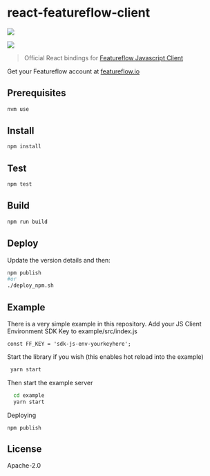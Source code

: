 # react-featureflow-client

[![][npm-img]][npm-url]

[![][dependency-img]][dependency-url]

> Official React bindings for [Featureflow Javascript Client](https://github.com/featureflow/featureflow-javascript-sdk)

Get your Featureflow account at [featureflow.io](http://www.featureflow.io)

## Prerequisites

```sh
nvm use
```

## Install

```sh
npm install
```

## Test
```sh
npm test
```

## Build
```sh
npm run build
```

## Deploy
Update the version details and then:
```sh
npm publish
#or
./deploy_npm.sh
```


## Example
There is a very simple example in this repository. Add your JS Client Environment SDK Key to example/src/index.js

```const FF_KEY = 'sdk-js-env-yourkeyhere';```

Start the library if you wish (this enables hot reload into the example)
```sh
 yarn start
```

Then start the example server

```sh
  cd example
  yarn start
```

Deploying

```shell
npm publish
```
## License

Apache-2.0

[npm-url]: https://nodei.co/npm/react-featureflow-client
[npm-img]: https://nodei.co/npm/react-featureflow-client.png

[dependency-url]: https://www.featureflow.io
[dependency-img]: https://www.featureflow.io/wp-content/uploads/2016/12/featureflow-web.png
